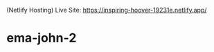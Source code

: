 <!-- Netlify Site preview -->
(Netlify Hosting) Live Site: https://inspiring-hoover-19231e.netlify.app/
# ema-john-2
